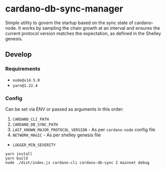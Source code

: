 # cardano-db-sync-manager

Simple utility to govern the startup based on the sync state of cardano-node.
It works by sampling the chain growth at an interval and ensures the current
protocol version matches the expectation, as defined in the Shelley genesis.

## Develop

### Requirements

- `node@v14.5.0`
- `yarn@1.22.4`

### Config
Can be set via ENV or passed as arguments in this order:
1. `CARDANO_CLI_PATH`
2. `CARDANO_DB_SYNC_PATH`
3. `LAST_KNOWN_MAJOR_PROTOCOL_VERSION` - As per `cardano-node` config file
4. `NETWORK_MAGIC` - As per shelley genesis file

- `LOGGER_MIN_SEVERITY`

```
yarn install
yarn build
node ./dist/index.js cardano-cli cardano-db-sync 2 mainnet debug
```